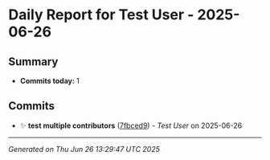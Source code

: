# Daily Report for Test User - 2025-06-26

## Summary
- **Commits today:** 1

## Commits

- ✨ **test multiple contributors** ([7fbced9](../../commit/7fbced9)) - *Test User* on 2025-06-26

---
*Generated on Thu Jun 26 13:29:47 UTC 2025*
